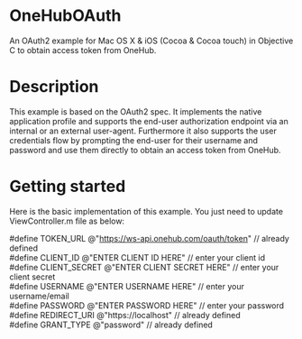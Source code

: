 # OneHubOAuth

An OAuth2 example for Mac OS X & iOS (Cocoa & Cocoa touch) in Objective C to obtain access token from OneHub.

# Description

This example is based on the OAuth2 spec. It implements the native application profile and supports the end-user authorization endpoint via an internal or an external user-agent. Furthermore it also supports the user credentials flow by prompting the end-user for their username and password and use them directly to obtain an access token from OneHub. 

# Getting started

Here is the basic implementation of this example. You just need to update ViewController.m file as below:

 #define TOKEN_URL @"https://ws-api.onehub.com/oauth/token" // already defined <br />
 #define CLIENT_ID @"ENTER CLIENT ID HERE" // enter your client id <br />
 #define CLIENT_SECRET @"ENTER CLIENT SECRET HERE" // enter your client secret <br />
 #define USERNAME @"ENTER USERNAME HERE" // enter your username/email <br />
 #define PASSWORD @"ENTER PASSWORD HERE" // enter your password <br />
 #define REDIRECT_URI @"https://localhost" // already defined <br />
 #define GRANT_TYPE @"password" // already defined <br />
